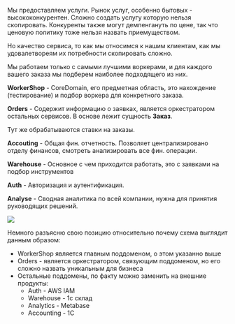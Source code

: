 Мы предоставляем услуги. Рынок услуг, особенно бытовых - высококонкурентен. Сложно создать услугу которую нельзя скопировать. Конкуренты также могут демпенгануть по цене, так что ценовую политику тоже нельзя назвать приемуществом.

Но качество сервиса, то как мы относимся к нашим клиентам, как мы удовалетвореям их потребности скопировать сложно.

Мы работаем только с самыми лучшими воркерами, и для каждого вашего заказа мы подберем наиболее подходящего из них. 

**WorkerShop** - CoreDomain, его предметная область, это нахождение (тестирование) и подбор воркера для конкретного заказа.

**Orders** - Содержит информацию о заявках, является оркестратором остальных сервисов. В основе лежит сущность **Заказ**.

Тут же обрабатываются ставки на заказы. 

**Accouting** - Общая фин. отчетность. Позволяет централизировано отделу финансов, смотреть анализировать все фин. операции.

**Warehouse** - Основное с чем приходится работать, это с заявками на подбор инструментов

**Auth** - Авторизация и аутентификация.

**Analyse** - Сводная аналитика по всей компании, нужна для принятия руководящих решений.

![](https://documents.lucid.app/documents/b9ff6147-96bd-48cc-b6df-e697f70eba37/pages/0_0?a=329&x=238&y=138&w=924&h=924&store=1&accept=image%2F*&auth=LCA%2091ae1ea3a15bc4a42d554ba65a5ebf68d50fa22e1295fe2fabcd8bd1c9ca5d39-ts%3D1684612190)

Немного разъясню свою позицию относительно почему схема выглядит данным образом:
- WorkerShop является главным поддоменом, о этом указанно выше
- Orders - является оркестратором, связующим поддоменом, но его сложно назвать уникальным для бизнеса
- Остальные поддомены, по факту можно заменить на внешние продукты:
	- Auth - AWS IAM
	- Warehouse - 1c склад
	- Analytics - Metabase
	- Accounting - 1C



